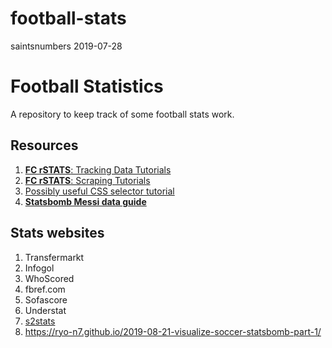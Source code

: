 football-stats
================
saintsnumbers
2019-07-28

# Football Statistics

A repository to keep track of some football stats work.

## Resources

1.  [**FC rSTATS**: Tracking Data
    Tutorials](https://github.com/FCrSTATS/TrackingDataTutorials)
2.  [**FC rSTATS**: Scraping
    Tutorials](https://github.com/FCrSTATS/ScrapingTutorials)
3.  [Possibly useful CSS selector tutorial](http://flukeout.github.io/)
4.  [**Statsbomb Messi data
    guide**](https://statsbomb.com/2019/07/messi-data-release-part-1-working-with-statsbomb-data-in-r/)

## Stats websites

1.  Transfermarkt
2.  Infogol
3.  WhoScored
4.  fbref.com
5.  Sofascore
6.  Understat
7.  [s2stats](https://s2stats.home.blog/)
8.  <https://ryo-n7.github.io/2019-08-21-visualize-soccer-statsbomb-part-1/>
